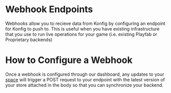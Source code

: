 # Webhook Endpoints

Webhooks allow you to recieve data from Konfig by configuring an endpoint for
Konfig to push to. This is useful when you have existing infrastructure that you
use to run live operations for your game (i.e. existing Playfab or Proprietary backends)

# How to Configure a Webhook

Once a webhook is configured through our dashboard, any updates to your
[space](/reference/organization/space) will trigger a POST request to your
endpoint with the latest version of your store attached in the body so that you
can synchronize your backend.
